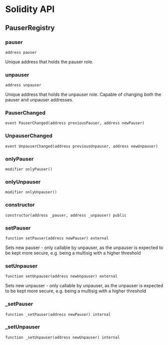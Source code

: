# Solidity API

## PauserRegistry

### pauser

```solidity
address pauser
```

Unique address that holds the pauser role.

### unpauser

```solidity
address unpauser
```

Unique address that holds the unpauser role. Capable of changing *both* the pauser and unpauser addresses.

### PauserChanged

```solidity
event PauserChanged(address previousPauser, address newPauser)
```

### UnpauserChanged

```solidity
event UnpauserChanged(address previousUnpauser, address newUnpauser)
```

### onlyPauser

```solidity
modifier onlyPauser()
```

### onlyUnpauser

```solidity
modifier onlyUnpauser()
```

### constructor

```solidity
constructor(address _pauser, address _unpauser) public
```

### setPauser

```solidity
function setPauser(address newPauser) external
```

Sets new pauser - only callable by unpauser, as the unpauser is expected to be kept more secure, e.g. being a multisig with a higher threshold

### setUnpauser

```solidity
function setUnpauser(address newUnpauser) external
```

Sets new unpauser - only callable by unpauser, as the unpauser is expected to be kept more secure, e.g. being a multisig with a higher threshold

### _setPauser

```solidity
function _setPauser(address newPauser) internal
```

### _setUnpauser

```solidity
function _setUnpauser(address newUnpauser) internal
```

